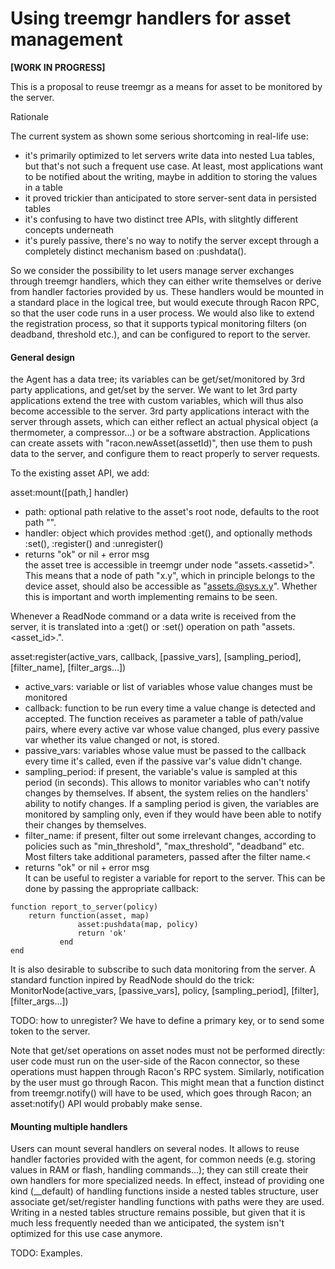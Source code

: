Using treemgr handlers for asset management
===========================================

**[WORK IN PROGRESS]**

This is a proposal to reuse treemgr as a means for asset to be monitored
by the server.

Rationale

The current system as shown some serious shortcoming in real-life use:

-   it's primarily optimized to let servers write data into nested Lua
    tables, but that's not such a frequent use case. At least, most
    applications want to be notified about the writing, maybe in
    addition to storing the values in a table
-   it proved trickier than anticipated to store server-sent data in
    persisted tables
-   it's confusing to have two distinct tree APIs, with slitghtly
    different concepts underneath
-   it's purely passive, there's no way to notify the server except
    through a completely distinct mechanism based on :pushdata().

So we consider the possibility to let users manage server exchanges
through treemgr handlers, which they can either write themselves or
derive from handler factories provided by us. These handlers would be
mounted in a standard place in the logical tree, but would execute
through Racon RPC, so that the user code runs in a user process. We
would also like to extend the registration process, so that it supports
typical monitoring filters (on deadband, threshold etc.), and can be
configured to report to the server.

#### General design

the Agent has a data tree; its variables can be get/set/monitored
by 3rd party applications, and get/set by the server. We want to let 3rd
party applications extend the tree with custom variables, which will
thus also become accessible to the server. 3rd party applications
interact with the server through assets, which can either reflect an
actual physical object (a thermometer, a compressor...) or be a software
abstraction. Applications can create assets with
"racon.newAsset(assetId)", then use them to push data to the
server, and configure them to react properly to server requests.

To the existing asset API, we add:

asset:mount([path,] handler)

-   path: optional path relative to the asset's root node, defaults to
    the root path "".
-   handler: object which provides method :get(), and optionally methods
    :set(), :register() and :unregister()
-   returns "ok" or nil + error msg\
     the asset tree is accessible in treemgr under node
    "assets.<assetid\>". This means that a node of path "x.y", which in
    principle belongs to the device asset, should also be accessible as
    "assets.@sys.x.y". Whether this is important and worth implementing
    remains to be seen.

Whenever a ReadNode command or a data write is received from the server,
it is translated into a :get() or :set() operation on path
"assets.<asset_id>.<path>".

asset:register(active_vars, callback, [passive_vars],
[sampling_period], [filter_name], [filter_args...])

-   active_vars: variable or list of variables whose value changes must
    be monitored
-   callback: function to be run every time a value change is detected
    and accepted. The function receives as parameter a table of
    path/value pairs, where every active var whose value changed, plus
    every passive var whether its value changed or not, is stored.
-   passive_vars: variables whose value must be passed to the callback
    every time it's called, even if the passive var's value didn't
    change.
-   sampling_period: if present, the variable's value is sampled at
    this period (in seconds). This allows to monitor variables who can't
    notify changes by themselves. If absent, the system relies on the
    handlers' ability to notify changes. If a sampling period is given,
    the variables are monitored by sampling only, even if they would
    have been able to notify their changes by themselves.
-   filter_name: if present, filter out some irrelevant changes,
    according to policies such as "min_threshold", "max_threshold",
    "deadband" etc. Most filters take additional parameters, passed
    after the filter name.<
-   returns "ok" or nil + error msg\
     It can be useful to register a variable for report to the server.
    This can be done by passing the appropriate callback:

~~~~{.lua}
function report_to_server(policy)
    return function(asset, map)
               asset:pushdata(map, policy)
               return 'ok'
           end
end
~~~~

It is also desirable to subscribe to such data monitoring from the
server. A standard function inpired by ReadNode should do the trick:
MonitorNode(active_vars, [passive_vars], policy, [sampling_period],
[filter], [filter_args...])

TODO: how to unregister? We have to define a primary key, or to send
some token to the server.

Note that get/set operations on asset nodes must not be performed
directly: user code must run on the user-side of the Racon connector, so
these operations must happen through Racon's RPC system. Similarly,
notification by the user must go through Racon. This might mean that a
function distinct from treemgr.notify() will have to be used, which goes
through Racon; an asset:notify() API would probably make sense.

#### Mounting multiple handlers

Users can mount several handlers on several nodes. It allows to reuse
handler factories provided with the agent, for common needs (e.g.
storing values in RAM or flash, handling commands...); they can still
create their own handlers for more specialized needs. In effect, instead
of providing one kind (__default) of handling functions inside a
nested tables structure, user associate get/set/register handling
functions with paths were they are used. Writing in a nested tables
structure remains possible, but given that it is much less frequently
needed than we anticipated, the system isn't optimized for this use case
anymore.

TODO: Examples.

